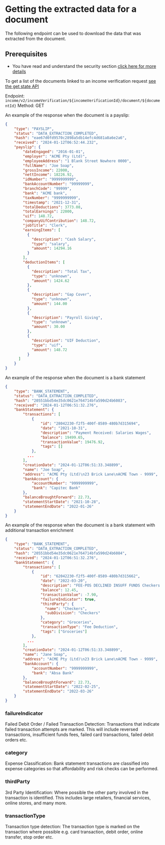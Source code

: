 # Getting the extracted data for a document

The following endpoint can be used to download the data that was extracted from the document.

## Prerequisites
* You have read and understand the security section [click here for more details](../../guides/security/CreatingJsonWebToken.md)

To get a list of the documents linked to an income verification request [see the get state API](./GetIncomeVerificationState.md)

Endpoint: ```income/v2/incomeVerification/${incomeVerificationId}/document/${documentId}```
Method: GET  

An example of the response when the document is a payslip: 
```json
{
    "type": "PAYSLIP",
    "status": "DATA_EXTRACTION_COMPLETED",
    "hash": "eae67d0fd9570c2898a5db14efc4d681a8a6e2a6",
    "received": "2024-01-12T06:52:44.232",
    "payslip": {
        "dateEngaged": "2016-01-01",
        "employer": "ACME Pty (Ltd)",
        "employeeAddress": "1 Blank Street Nowhere 0000",
        "fullName": "Joe Soap",
        "grossIncome": 22000,
        "nettIncome": 18226.92,
        "idNumber": "9999999999",
        "bankAccountNumber": "99999999",
        "branchCode": "99999",
        "bank": "ACME bank",    
        "taxNumber": "9999999999",
        "timestamp": "2021-12-31",
        "totalDeductions": 3773.08,
        "totalEarnings": 22000,
        "uif": 148.72,
        "companyUifContribution": 148.72,
        "jobTitle": "Clerk",
        "earningItems": [
          {
            "description": "Cash Salary",
            "type": "salary",
            "amount": 14294.16
          }
        ],
        "deductionItems": [
          {
            "description": "Total Tax",
            "type": "unknown",
            "amount": 1424.62
          },
          {
            "description": "Gap Cover",
            "type": "unknown",
            "amount": 144.00
          },
          {
            "description": "Payroll Giving",
            "type": "unknown",
            "amount": 30.00
          },
          {
            "description": "UIF Deduction",
            "type": "uif",
            "amount": 148.72
          }
      ]
    }
}
```

An example of the response when the document is a bank statement
```json
{
    "type": "BANK_STATEMENT",
    "status": "DATA_EXTRACTION_COMPLETED",
    "hash": "20551bbd54e35dc0621e764714bfa590d24b6083",
    "received": "2024-01-12T06:51:32.276",
    "bankStatement": {
        "transactions": [
            {
                "id": "28042230-f2f5-400f-8589-480b7d315694",
                "date": "2021-10-31",
                "description": "Payment Received: Salaries Wages",
                "balance": 19499.65,
                "transactionValue": 19476.92,
                "tags": []
            },
          ...
        ],
        "creationDate": "2024-01-12T06:51:33.348899",
        "name": "Joe Soap",
        "address": "ACME Pty (Ltd)\n23 Brick Lane\nACME Town - 9999",
        "bankAccount": {
            "accountNumber": "9999999999",
            "bank": "Capitec Bank"
        },
        "balanceBroughtForward": 22.73,
        "statementStartDate": "2021-10-28",
        "statementEndDate": "2022-01-26"
    }
}
```

An example of the response when the document is a bank statement with additional transaction enrichment
```json
{
    "type": "BANK_STATEMENT",
    "status": "DATA_EXTRACTION_COMPLETED",
    "hash": "20551bbd54e35dc0621e764714bfa590d24b6084",
    "received": "2024-01-12T06:51:32.276",
    "bankStatement": {
        "transactions": [
            {
                "id": "62042230-f2f5-400f-8589-480b7d315662",
                "date": "2022-03-20",
                "description": "FEE-POS DECLINED INSUFF FUNDS Checkers Long beach 5709",
                "balance": 12.45,
                "transactionValue": -7.90,
                "failureIndicator": true,
                "thirdParty": {
                  "name": "Checkers",
                  "subDivision": "Checkers"
                },
                "category": "Groceries",
                "transactionType": "Fee Deduction",
                "tags": ["Groceries"]
            },
          ...
        ],
        "creationDate": "2024-01-12T06:51:33.348899",
        "name": "Jane Soap",
        "address": "ACME Pty (Ltd)\n23 Brick Lane\nACME Town - 9999",
        "bankAccount": {
            "accountNumber": "9999999999",
            "bank": "Absa Bank"
        },
        "balanceBroughtForward": 22.73,
        "statementStartDate": "2022-02-25",
        "statementEndDate": "2022-03-26"
    }
}
```

### failureIndicator
Failed Debit Order / Failed Transaction Detection: 
Transactions that indicate failed transaction attempts are marked. This will include reversed transactions, insufficient funds fees, failed card transactions, failed debit orders etc.

### category
Expense Classification: 
Bank statement transactions are classified into expense categories so that affordability and risk checks can be performed.

### thirdParty
3rd Party Identification: 
Where possible the other party involved in the transaction is identified. This includes large retailers, financial services, online stores, and many more.

### transactionType
Transaction type detection: 
The transaction type is marked on the transaction where possible e.g. card transaction, debit order, online transfer, stop order etc.

